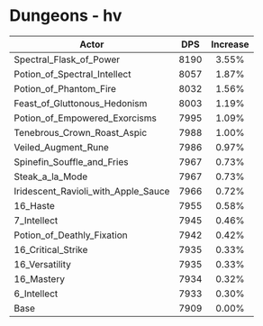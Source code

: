 # Dungeons - hv
| Actor | DPS | Increase |
|---|:---:|:---:|
|Spectral_Flask_of_Power|8190|3.55%|
|Potion_of_Spectral_Intellect|8057|1.87%|
|Potion_of_Phantom_Fire|8032|1.56%|
|Feast_of_Gluttonous_Hedonism|8003|1.19%|
|Potion_of_Empowered_Exorcisms|7995|1.09%|
|Tenebrous_Crown_Roast_Aspic|7988|1.00%|
|Veiled_Augment_Rune|7986|0.97%|
|Spinefin_Souffle_and_Fries|7967|0.73%|
|Steak_a_la_Mode|7967|0.73%|
|Iridescent_Ravioli_with_Apple_Sauce|7966|0.72%|
|16_Haste|7955|0.58%|
|7_Intellect|7945|0.46%|
|Potion_of_Deathly_Fixation|7942|0.42%|
|16_Critical_Strike|7935|0.33%|
|16_Versatility|7935|0.33%|
|16_Mastery|7934|0.32%|
|6_Intellect|7933|0.30%|
|Base|7909|0.00%|
